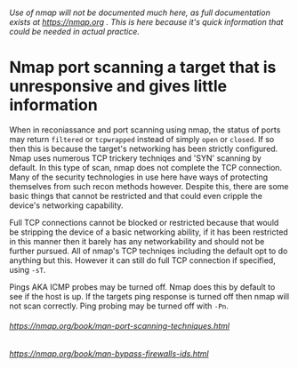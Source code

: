 ###### Use of nmap will not be documented much here, as full documentation exists at https://nmap.org . This is here because it's quick information that could be needed in actual practice.
# Nmap port scanning a target that is unresponsive and gives little information

When in reconiassance and port scanning using nmap, the status of ports may return `filtered` or `tcpwrapped` instead of simply `open` or `closed`. If so then this is because the target's networking has been strictly configured. Nmap uses numerous TCP trickery techniqes and 'SYN' scanning by default. In this type of scan, nmap does not complete the TCP connection. Many of the security technologies in use here have ways of protecting themselves from such recon methods however. Despite this, there are some basic things that cannot be restricted and that could even cripple the device's networking capability.

Full TCP connections cannot be blocked or restricted because that would be stripping the device of a basic networking ability, if it has been restricted in this manner then it barely has any networkability and should not be further pursued. All of nmap's TCP techniqes including the default opt to do anything but this. However it can still do full TCP connection if specified, using `-sT`.

Pings AKA ICMP probes may be turned off. Nmap does this by default to see if the host is up. If the targets ping response is turned off then nmap will not scan correctly. Ping probing may be turned off with `-Pn`.

###### https://nmap.org/book/man-port-scanning-techniques.html
###### https://nmap.org/book/man-bypass-firewalls-ids.html
